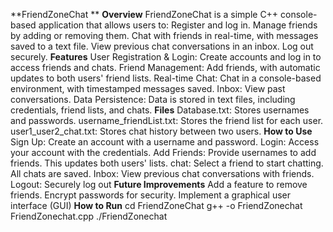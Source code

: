 **FriendZoneChat **
**Overview**
FriendZoneChat is a simple C++ console-based application that allows users to:
Register and log in.
Manage friends by adding or removing them.
Chat with friends in real-time, with messages saved to a text file.
View previous chat conversations in an inbox.
Log out securely.
**Features**
User Registration & Login: Create accounts and log in to access friends and chats.
Friend Management: Add friends, with automatic updates to both users' friend lists.
Real-time Chat: Chat in a console-based environment, with timestamped messages saved.
Inbox: View past conversations.
Data Persistence: Data is stored in text files, including credentials, friend lists, and chats.
**Files**
Database.txt: Stores usernames and passwords.
username_friendList.txt: Stores the friend list for each user.
user1_user2_chat.txt: Stores chat history between two users.
**How to Use**
Sign Up: Create an account with a username and password.
Login: Access your account with the credentials.
Add Friends: Provide usernames to add friends. This updates both users' lists.
chat: Select a friend to start chatting. All chats are saved.
Inbox: View previous chat conversations with friends.
Logout: Securely log out
**Future Improvements**
Add a feature to remove friends.
Encrypt passwords for security.
Implement a graphical user interface (GUI)
**How to Run**
cd FriendZoneChat
g++ -o FriendZonechat FriendZonechat.cpp
./FriendZonechat
